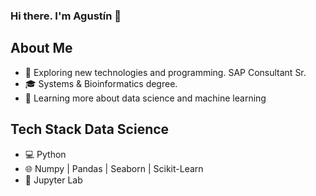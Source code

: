 ### Hi there. I'm Agustín 👋

About Me
--------

- 🤔   Exploring new technologies and programming. SAP Consultant Sr. 
- 🎓   Systems & Bioinformatics degree.
- 🌱   Learning more about data science and machine learning


Tech Stack Data Science
--------
  
- 💻   Python
- 🌐   Numpy | Pandas | Seaborn | Scikit-Learn
- 🔧   Jupyter Lab

